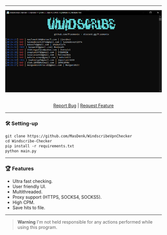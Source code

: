 ---------------------------------------
  
<div align="center">
  <a href="https://github.com/Plasmonix/MasDenk/WindscribeVpnChecker">
    <img src="https://raw.githubusercontent.com/MasDenk/WindscribeVpnChecker/main/images.png">
  </a>
  
  <p align="center">
    <br />
    <a href="https://github.com/MasDenk/WindscribeVpnChecker/issues">Report Bug</a>
    |
    <a href="https://github.com/MasDenk/WindscribeVpnChecker/issues">Request Feature</a>
  </p>
</div>

---------------------------------------
### 🛠 Setting-up

```
git clone https://github.com/MasDenk/WindscribeVpnChecker
cd Windscribe-Checker
pip install -r requirements.txt
python main.py
```
---------------------------------------

### 🏆 Features 
- Ultra fast checking.
- User friendly UI.
- Multithreaded. 
- Proxy support (HTTPS, SOCKS4, SOCKS5).
- High CPM.
- Save hits to file.
---------------------------------------

> **Warning**
> I'm not held responsible for any actions performed while using this program.
